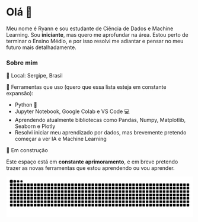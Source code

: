 # Olá 👋
Meu nome é Ryann e sou estudante de Ciência de Dados e Machine Learning. Sou **iniciante**, mas quero me aprofundar na área.
Estou perto de terminar o Ensino Médio, e por isso resolvi me adiantar e pensar no meu futuro mais detalhadamente.

### Sobre mim
📍 Local: Sergipe, Brasil

🔧 Ferramentas que uso (quero que essa lista esteja em constante expansão):
- Python 🐍
- Jupyter Notebook, Google Colab e VS Code 💻
- Aprendendo atualmente bibliotecas como Pandas, Numpy, Matplotlib, Seaborn e Plotly
- Resolvi iniciar meu aprendizado por dados, mas brevemente pretendo começar a ver IA e Machine Learning 

🌱 Em construção

Este espaço está em **constante aprimoramento**, e em breve pretendo trazer as novas ferramentas que estou aprendendo ou vou aprender.

![Snake animation](https://github.com/ryannfoliveira/ryannfoliveira/blob/output/github-contribution-grid-snake-dark.svg)
